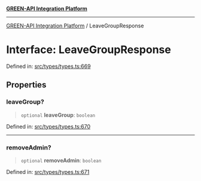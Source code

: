 [**GREEN-API Integration Platform**](../README.md)

***

[GREEN-API Integration Platform](../globals.md) / LeaveGroupResponse

# Interface: LeaveGroupResponse

Defined in: [src/types/types.ts:669](https://github.com/green-api/greenapi-integration/blob/62a96bf9bfbccb88022bc7b0859de19e8c48289f/src/types/types.ts#L669)

## Properties

### leaveGroup?

> `optional` **leaveGroup**: `boolean`

Defined in: [src/types/types.ts:670](https://github.com/green-api/greenapi-integration/blob/62a96bf9bfbccb88022bc7b0859de19e8c48289f/src/types/types.ts#L670)

***

### removeAdmin?

> `optional` **removeAdmin**: `boolean`

Defined in: [src/types/types.ts:671](https://github.com/green-api/greenapi-integration/blob/62a96bf9bfbccb88022bc7b0859de19e8c48289f/src/types/types.ts#L671)
